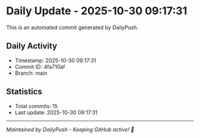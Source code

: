 # Daily Update - 2025-10-30 09:17:31

This is an automated commit generated by DailyPush.

## Daily Activity
- Timestamp: 2025-10-30 09:17:31
- Commit ID: 4fa710af
- Branch: main

## Statistics
- Total commits: 15
- Last update: 2025-10-30 09:17:31

---
*Maintained by DailyPush - Keeping GitHub active! 🚀*
